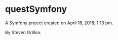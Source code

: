 questSymfony
============

A Symfony project created on April 16, 2018, 1:13 pm.

By Steven Grillon.
